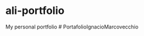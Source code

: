 # ali-portfolio
My personal portfolio
#   P o r t a f o l i o I g n a c i o M a r c o v e c c h i o  
 